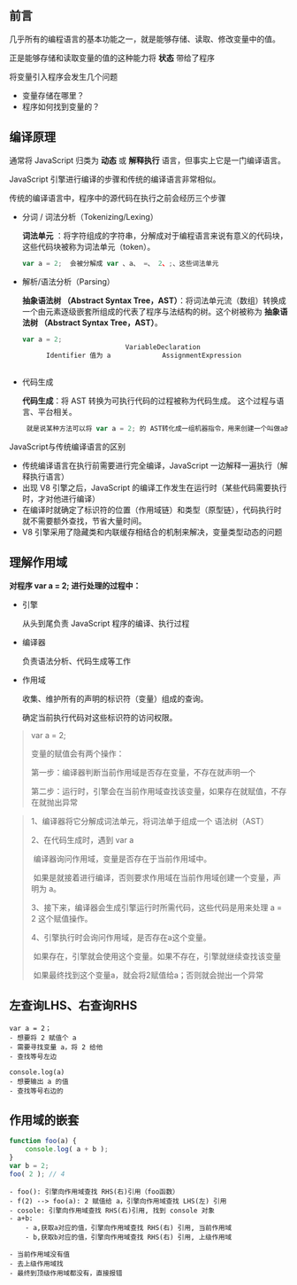 ## 前言

几乎所有的编程语言的基本功能之一，就是能够存储、读取、修改变量中的值。

正是能够存储和读取变量的值的这种能力将 **状态** 带给了程序



将变量引入程序会发生几个问题

+ 变量存储在哪里？
+ 程序如何找到变量的？



## 编译原理

通常将 JavaScript 归类为 **动态** 或 **解释执行** 语言，但事实上它是一门编译语言。

JavaScript 引擎进行编译的步骤和传统的编译语言非常相似。



传统的编译语言中，程序中的源代码在执行之前会经历三个步骤

+ 分词 / 词法分析（Tokenizing/Lexing）

   **词法单元**  ：将字符组成的字符串，分解成对于编程语言来说有意义的代码块，这些代码块被称为词法单元（token）。

  ```js
  var a = 2;  会被分解成 var 、a、 =、 2、;、这些词法单元
  ```

+ 解析/语法分析（Parsing）

   **抽象语法树 （Abstract Syntax Tree，AST）**：将词法单元流（数组）转换成一个由元素逐级嵌套所组成的代表了程序与法结构的树。这个树被称为 **抽象语法树 （Abstract Syntax Tree，AST）**。

  ```js
  var a = 2;
  							VariableDeclaration
        Identifier 值为 a				AssignmentExpression
        																	NumericLiteral 值为 2
  ```

+ 代码生成

  **代码生成**：将 AST 转换为可执行代码的过程被称为代码生成。 这个过程与语言、平台相关。

  ```js
   就是说某种方法可以将 var a = 2; 的 AST转化成一组机器指令，用来创建一个叫做a的变量（包括分配内存等），并将一个值存入 a 中
  ```



JavaScript与传统编译语言的区别

+ 传统编译语言在执行前需要进行完全编译，JavaScript 一边解释一遍执行（解释执行语言）
+ 出现 V8 引擎之后，JavaScript 的编译工作发生在运行时（某些代码需要执行时，才对他进行编译）
+ 在编译时就确定了标识符的位置（作用域链）和类型（原型链），代码执行时就不需要额外查找，节省大量时间。
+ V8 引擎采用了隐藏类和内联缓存相结合的机制来解决，变量类型动态的问题





## 理解作用域

**对程序 var a = 2; 进行处理的过程中：**

+ 引擎

  从头到尾负责 JavaScript 程序的编译、执行过程

+ 编译器

  负责语法分析、代码生成等工作

+ 作用域

  收集、维护所有的声明的标识符（变量）组成的查询。

  确定当前执行代码对这些标识符的访问权限。

> var a = 2; 
>
> 变量的赋值会有两个操作：
>
> 第一步：编译器判断当前作用域是否存在变量，不存在就声明一个
>
> 第二步：运行时，引擎会在当前作用域查找该变量，如果存在就赋值，不存在就抛出异常

>1、编译器将它分解成词法单元，将词法单于组成一个 语法树（AST）
>
>2、在代码生成时，遇到 var a 
>
>​		编译器询问作用域，变量是否存在于当前作用域中。
>
>​		如果是就接着进行编译，否则要求作用域在当前作用域创建一个变量，声明为 a。
>
>3、接下来，编译器会生成引擎运行时所需代码，这些代码是用来处理 a = 2 这个赋值操作。
>
>4、引擎执行时会询问作用域，是否存在a这个变量。
>
>​		如果存在，引擎就会使用这个变量。如果不存在，引擎就继续查找该变量
>
>​		如果最终找到这个变量a，就会将2赋值给a；否则就会抛出一个异常



## 左查询LHS、右查询RHS

```
var a = 2；
- 想要将 2 赋值个 a
- 需要寻找变量 a，将 2 给他
- 查找等号左边
```

```
console.log(a)
- 想要输出 a 的值
- 查找等号右边的
```



## 作用域的嵌套

```js
function foo(a) {
 	console.log( a + b );
}
var b = 2;
foo( 2 ); // 4
```

```
- foo(): 引擎向作用域查找 RHS(右)引用（foo函数）
- f(2) --> foo(a): 2 赋值给 a，引擎向作用域查找 LHS(左) 引用
- cosole: 引擎向作用域查找 RHS(右)引用, 找到 console 对象
- a+b: 
	- a,获取a对应的值，引擎向作用域查找 RHS(右) 引用, 当前作用域
	- b,获取b对应的值，引擎向作用域查找 RHS(右) 引用, 上级作用域	
```

```
- 当前作用域没有值
- 去上级作用域找
- 最终到顶级作用域都没有，直接报错
```

